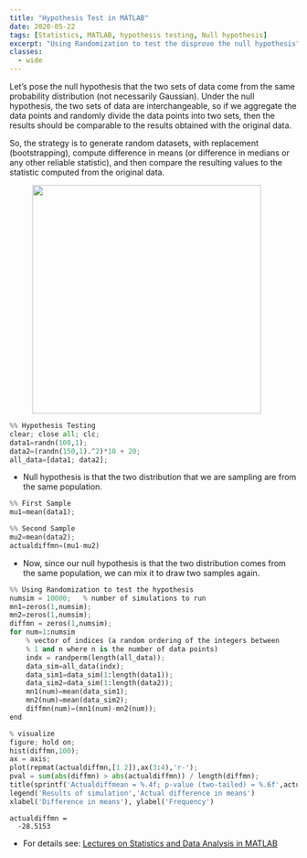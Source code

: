 ```yaml
---
title: "Hypothesis Test in MATLAB"
date: 2020-05-22
tags: [Statistics, MATLAB, hypothesis testing, Null hypothesis]
excerpt: "Using Randomization to test the disprove the null hypothesis"
classes:
  - wide
---
```

Let’s pose the null hypothesis that the two sets of data come from the same probability distribution (not necessarily Gaussian). Under the null hypothesis, the two sets of data are interchangeable, so if we aggregate the data points and randomly divide the data points into two sets, then the results should be comparable to the results obtained with the original data. 

So, the strategy is to generate random datasets, with replacement (bootstrapping), compute difference in means (or difference in medians or any other reliable statistic), and then compare the resulting values to the statistic computed from the original data.


<figure class="half">
    <img width="400" src="{{ site.url }}{{ site.baseurl }}/images/hypothesis_test.png">
</figure>

```python
%% Hypothesis Testing
clear; close all; clc;
data1=randn(100,1);
data2=(randn(150,1).^2)*10 + 20;
all_data=[data1; data2];
```
- Null hypothesis is that the two distribution that we are sampling are from the same population.


```python
%% First Sample
mu1=mean(data1);

%% Second Sample
mu2=mean(data2);
actualdiffmn=(mu1-mu2)
```

- Now, since our null hypothesis is that the two distribution comes from the same population, we can mix it to draw two samples again.

```python
%% Using Randomization to test the hypothesis
numsim = 10000;   % number of simulations to run
mn1=zeros(1,numsim);
mn2=zeros(1,numsim);
diffmn = zeros(1,numsim);
for num=1:numsim
    % vector of indices (a random ordering of the integers between
    % 1 and n where n is the number of data points)
    indx = randperm(length(all_data));
    data_sim=all_data(indx);
    data_sim1=data_sim(1:length(data1));
    data_sim2=data_sim(1:length(data2));
    mn1(num)=mean(data_sim1);
    mn2(num)=mean(data_sim2);
    diffmn(num)=(mn1(num)-mn2(num));
end

% visualize
figure; hold on;
hist(diffmn,100);
ax = axis;
plot(repmat(actualdiffmn,[1 2]),ax(3:4),'r-');
pval = sum(abs(diffmn) > abs(actualdiffmn)) / length(diffmn);
title(sprintf('Actualdiffmean = %.4f; p-value (two-tailed) = %.6f',actualdiffmn,pval));
legend('Results of simulation','Actual difference in means')
xlabel('Difference in means'), ylabel('Frequency')
```

```
actualdiffmn =
  -28.5153
```


- For details see: [Lectures on Statistics and Data Analysis in MATLAB](https://www.cmrr.umn.edu/~kendrick/statsmatlab/)